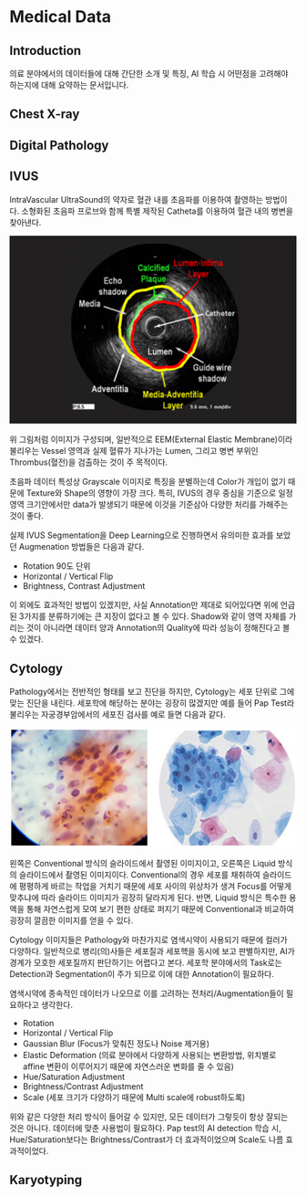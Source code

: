 # Medical Data

## Introduction

의료 분야에서의 데이터들에 대해 간단한 소개 및 특징, AI 학습 시 어떤점을 고려해야 하는지에 대해 요약하는 문서입니다.

## Chest X-ray

## Digital Pathology

## IVUS

IntraVascular UltraSound의 약자로 혈관 내를 초음파를 이용하여 촬영하는 방법이다. 소형화된 초음파 프로브와 함께 특별 제작된 Catheta를 이용하여 혈관 내의 병변을 찾아낸다.

![](../.gitbook/assets/intravascular.png)

위 그림처럼 이미지가 구성되며, 일반적으로 EEM\(External Elastic Membrane\)이라 불리우는 Vessel 영역과 실제 혈류가 지나가는 Lumen, 그리고 병변 부위인 Thrombus\(혈전\)을 검출하는 것이 주 목적이다.

초음파 데이터 특성상 Grayscale 이미지로 특징을 분별하는데 Color가 개입이 없기 때문에 Texture와 Shape의 영향이 가장 크다. 특히, IVUS의 경우 중심을 기준으로 일정 영역 크기안에서만 data가 발생되기 때문에 이것을 기준삼아 다양한 처리를 가해주는 것이 좋다.

실제 IVUS Segmentation을 Deep Learning으로 진행하면서 유의미한 효과를 보았던 Augmenation 방법들은 다음과 같다.

* Rotation 90도 단위
* Horizontal / Vertical Flip
* Brightness, Contrast Adjustment

이 외에도 효과적인 방법이 있겠지만, 사실 Annotation만 제대로 되어있다면 위에 언급된 3가지를 분류하기에는 큰 지장이 없다고 볼 수 있다. Shadow와 같이 영역 자체를 가리는 것이 아니라면 데이터 양과 Annotation의 Quality에 따라 성능이 정해진다고 볼 수 있겠다.

## Cytology

Pathology에서는 전반적인 형태를 보고 진단을 하지만, Cytology는 세포 단위로 그에 맞는 진단을 내린다. 세포학에 해당하는 분야는 굉장히 많겠지만 예를 들어 Pap Test라 불리우는 자궁경부암에서의 세포진 검사를 예로 들면 다음과 같다.

![](../.gitbook/assets/screenshot-from-2020-02-28-15-55-31.png)

왼쪽은 Conventional 방식의 슬라이드에서 촬영된 이미지이고, 오른쪽은 Liquid 방식의 슬라이드에서 촬영된 이미지이다. Conventional의 경우 세포를 채취하여 슬라이드에 평평하게 바르는 작업을 거치기 때문에 세포 사이의 위상차가 생겨 Focus를 어떻게 맞추냐에 따라 슬라이드 이미지가 굉장히 달라지게 된다. 반면, Liquid 방식은 특수한 용액을 통해 자연스럽게 모여 보기 편한 상태로 퍼지기 때문에 Conventional과 비교하여 굉장히 깔끔한 이미지를 얻을 수 있다.

Cytology 이미지들은 Pathology와 마찬가지로 염색시약이 사용되기 때문에 컬러가 다양하다. 일반적으로 병리\(의\)사들은 세포질과 세포핵을 동시에 보고 판별하지만, AI가 경계가 모호한 세포질까지 판단하기는 어렵다고 본다. 세포학 분야에서의 Task로는 Detection과 Segmentation이 주가 되므로 이에 대한 Annotation이 필요하다.

염색시약에 종속적인 데이터가 나오므로 이를 고려하는 전처리/Augmentation들이 필요하다고 생각한다.

* Rotation
* Horizontal / Vertical Flip
* Gaussian Blur \(Focus가 맞춰진 정도나 Noise 제거용\)
* Elastic Deformation \(의료 분야에서 다양하게 사용되는 변환방법, 위치별로 affine 변환이 이루어지기 때문에 자연스러운 변화를 줄 수 있음\)
* Hue/Saturation Adjustment
* Brightness/Contrast Adjustment
* Scale \(세포 크기가 다양하기 때문에 Multi scale에 robust하도록\)

위와 같은 다양한 처리 방식이 들어갈 수 있지만, 모든 데이터가 그렇듯이 항상 잘되는 것은 아니다. 데이터에 맞춘 사용법이 필요하다. Pap test의 AI detection 학습 시, Hue/Saturation보다는 Brightness/Contrast가 더 효과적이었으며 Scale도 나름 효과적이었다.

## Karyotyping



